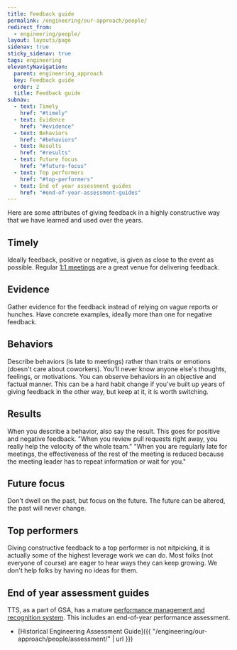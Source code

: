 ```yaml
---
title: Feedback guide
permalink: /engineering/our-approach/people/
redirect_from:
  - engineering/people/
layout: layouts/page
sidenav: true
sticky_sidenav: true
tags: engineering
eleventyNavigation:
  parent: engineering_approach
  key: Feedback guide
  order: 2
  title: Feedback guide
subnav:
  - text: Timely
    href: "#timely"
  - text: Evidence
    href: "#evidence"
  - text: Behaviors
    href: "#behaviors"
  - text: Results
    href: "#results"
  - text: Future focus
    href: "#future-focus"
  - text: Top performers
    href: "#top-performers"
  - text: End of year assessment guides
    href: "#end-of-year-assessment-guides"
---
```

Here are some attributes of giving feedback in a highly constructive way that we have learned and used over the years.

## Timely
Ideally feedback, positive or negative, is given as close to the event as possible. Regular [1:1 meetings](https://handbook.18f.gov/one-on-ones/) are a great venue for delivering feedback.

## Evidence
Gather evidence for the feedback instead of relying on vague reports or hunches. Have concrete examples, ideally more than one for negative feedback.

## Behaviors
Describe behaviors (is late to meetings) rather than traits or emotions (doesn't care about coworkers). You'll never know anyone else's thoughts, feelings, or motivations. You can observe behaviors in an objective and factual manner. This can be a hard habit change if you've built up years of giving feedback in the other way, but keep at it, it is worth switching.

## Results
When you describe a behavior, also say the result. This goes for positive and negative feedback. "When you review pull requests right away, you really help the velocity of the whole team." "When you are regularly late for meetings, the effectiveness of the rest of the meeting is reduced because the meeting leader has to repeat information or wait for you."

## Future focus
Don't dwell on the past, but focus on the future. The future can be altered, the past will never change.

## Top performers
Giving constructive feedback to a top performer is not nitpicking, it is actually some of the highest leverage work we can do. Most folks (not everyone of course) are eager to hear ways they can keep growing. We don't help folks by having no ideas for them.

## End of year assessment guides
TTS, as a part of GSA, has a mature [performance management and recognition system](https://insite.gsa.gov/portal/content/500278).
This includes an end-of-year performance assessment.

* [Historical Engineering Assessment Guide]({{ "/engineering/our-approach/people/assessment/" | url }})
